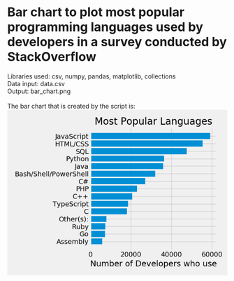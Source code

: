 # Bar chart to plot most popular programming languages used by developers in a survey conducted by StackOverflow

Libraries used: csv, numpy, pandas, matplotlib, collections<br />
Data input: data.csv<br />
Output: bar_chart.png<br />
<br />
The bar chart that is created by the script is:
![Bar Chart Depicted](https://github.com/tebbythomas/Data_Visualization_Projects/blob/master/Bar_Charts/bar_chart.png)
